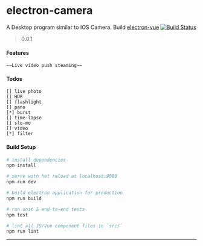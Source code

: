 # electron-camera
 A Desktop program similar to IOS Camera. Build [electron-vue](https://github.com/SimulatedGREG/electron-vue)
 [![Build Status](https://img.shields.io/badge/README-切换语言-yellow.svg)](README_zh.md)
> 0.0.1

#### Features
    ~~Live video push steaming~~
    
#### Todos
    [] live photo
    [] HDR
    [] flashlight
    [] pano
    [*] burst
    [] time-lapse
    [] slo-mo
    [] video
    [*] filter
#### Build Setup

``` bash
# install dependencies
npm install

# serve with hot reload at localhost:9080
npm run dev

# build electron application for production
npm run build

# run unit & end-to-end tests
npm test

# lint all JS/Vue component files in `src/`
npm run lint

```

---

